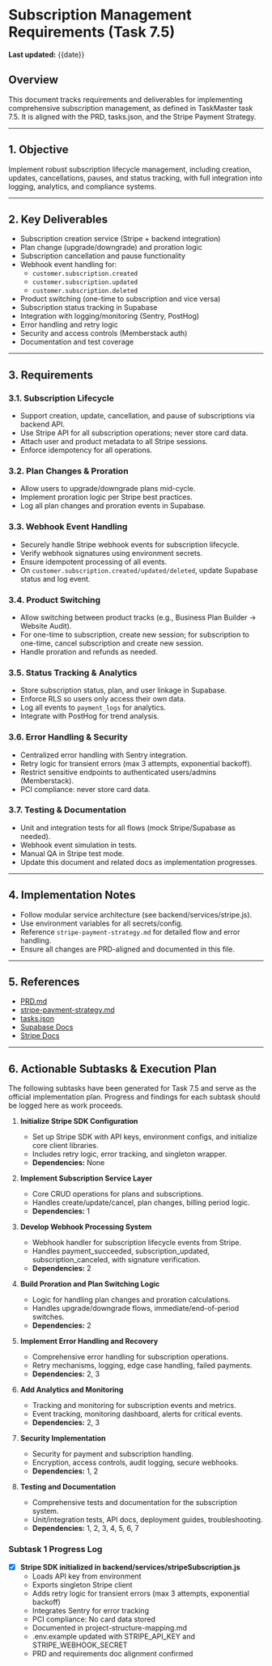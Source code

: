 # Subscription Management Requirements (Task 7.5)

**Last updated:** {{date}}

## Overview
This document tracks requirements and deliverables for implementing comprehensive subscription management, as defined in TaskMaster task 7.5. It is aligned with the PRD, tasks.json, and the Stripe Payment Strategy.

---

## 1. Objective
Implement robust subscription lifecycle management, including creation, updates, cancellations, pauses, and status tracking, with full integration into logging, analytics, and compliance systems.

---

## 2. Key Deliverables
- Subscription creation service (Stripe + backend integration)
- Plan change (upgrade/downgrade) and proration logic
- Subscription cancellation and pause functionality
- Webhook event handling for:
  - `customer.subscription.created`
  - `customer.subscription.updated`
  - `customer.subscription.deleted`
- Product switching (one-time to subscription and vice versa)
- Subscription status tracking in Supabase
- Integration with logging/monitoring (Sentry, PostHog)
- Error handling and retry logic
- Security and access controls (Memberstack auth)
- Documentation and test coverage

---

## 3. Requirements
### 3.1. Subscription Lifecycle
- Support creation, update, cancellation, and pause of subscriptions via backend API.
- Use Stripe API for all subscription operations; never store card data.
- Attach user and product metadata to all Stripe sessions.
- Enforce idempotency for all operations.

### 3.2. Plan Changes & Proration
- Allow users to upgrade/downgrade plans mid-cycle.
- Implement proration logic per Stripe best practices.
- Log all plan changes and proration events in Supabase.

### 3.3. Webhook Event Handling
- Securely handle Stripe webhook events for subscription lifecycle.
- Verify webhook signatures using environment secrets.
- Ensure idempotent processing of all events.
- On `customer.subscription.created/updated/deleted`, update Supabase status and log event.

### 3.4. Product Switching
- Allow switching between product tracks (e.g., Business Plan Builder → Website Audit).
- For one-time to subscription, create new session; for subscription to one-time, cancel subscription and create new session.
- Handle proration and refunds as needed.

### 3.5. Status Tracking & Analytics
- Store subscription status, plan, and user linkage in Supabase.
- Enforce RLS so users only access their own data.
- Log all events to `payment_logs` for analytics.
- Integrate with PostHog for trend analysis.

### 3.6. Error Handling & Security
- Centralized error handling with Sentry integration.
- Retry logic for transient errors (max 3 attempts, exponential backoff).
- Restrict sensitive endpoints to authenticated users/admins (Memberstack).
- PCI compliance: never store card data.

### 3.7. Testing & Documentation
- Unit and integration tests for all flows (mock Stripe/Supabase as needed).
- Webhook event simulation in tests.
- Manual QA in Stripe test mode.
- Update this document and related docs as implementation progresses.

---

## 4. Implementation Notes
- Follow modular service architecture (see backend/services/stripe.js).
- Use environment variables for all secrets/config.
- Reference `stripe-payment-strategy.md` for detailed flow and error handling.
- Ensure all changes are PRD-aligned and documented in this file.

---

## 5. References
- [PRD.md](./PRD.md)
- [stripe-payment-strategy.md](./stripe-payment-strategy.md)
- [tasks.json](../.taskmaster/tasks/tasks.json)
- [Supabase Docs](https://supabase.com/docs)
- [Stripe Docs](https://stripe.com/docs)

---

## 6. Actionable Subtasks & Execution Plan

The following subtasks have been generated for Task 7.5 and serve as the official implementation plan. Progress and findings for each subtask should be logged here as work proceeds.

1. **Initialize Stripe SDK Configuration**
   - Set up Stripe SDK with API keys, environment configs, and initialize core client libraries.
   - Includes retry logic, error tracking, and singleton wrapper.
   - **Dependencies:** None

2. **Implement Subscription Service Layer**
   - Core CRUD operations for plans and subscriptions.
   - Handles create/update/cancel, plan changes, billing period logic.
   - **Dependencies:** 1

3. **Develop Webhook Processing System**
   - Webhook handler for subscription lifecycle events from Stripe.
   - Handles payment_succeeded, subscription_updated, subscription_canceled, with signature verification.
   - **Dependencies:** 2

4. **Build Proration and Plan Switching Logic**
   - Logic for handling plan changes and proration calculations.
   - Handles upgrade/downgrade flows, immediate/end-of-period switches.
   - **Dependencies:** 2

5. **Implement Error Handling and Recovery**
   - Comprehensive error handling for subscription operations.
   - Retry mechanisms, logging, edge case handling, failed payments.
   - **Dependencies:** 2, 3

6. **Add Analytics and Monitoring**
   - Tracking and monitoring for subscription events and metrics.
   - Event tracking, monitoring dashboard, alerts for critical events.
   - **Dependencies:** 2, 3

7. **Security Implementation**
   - Security for payment and subscription handling.
   - Encryption, access controls, audit logging, secure webhooks.
   - **Dependencies:** 1, 2

8. **Testing and Documentation**
   - Comprehensive tests and documentation for the subscription system.
   - Unit/integration tests, API docs, deployment guides, troubleshooting.
   - **Dependencies:** 1, 2, 3, 4, 5, 6, 7

### Subtask 1 Progress Log

- [x] **Stripe SDK initialized in backend/services/stripeSubscription.js**
  - Loads API key from environment
  - Exports singleton Stripe client
  - Adds retry logic for transient errors (max 3 attempts, exponential backoff)
  - Integrates Sentry for error tracking
  - PCI compliance: No card data stored
  - Documented in project-structure-mapping.md
  - .env.example updated with STRIPE_API_KEY and STRIPE_WEBHOOK_SECRET
  - PRD and requirements doc alignment confirmed